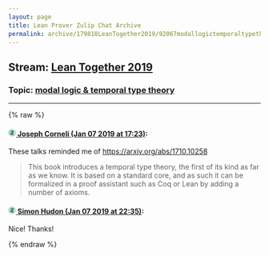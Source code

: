 ```yaml
---
layout: page
title: Lean Prover Zulip Chat Archive 
permalink: archive/179818LeanTogether2019/92067modallogictemporaltypetheory.html
---
```


## Stream: [Lean Together 2019](index.html)
### Topic: [modal logic & temporal type theory](92067modallogictemporaltypetheory.html)

---


{% raw %}
#### [![Click to go to Zulip](../../assets/img/zulip2.png) Joseph Corneli (Jan 07 2019 at 17:23)](https://leanprover.zulipchat.com/#narrow/stream/179818-Lean%20Together%202019/topic/modal%20logic%20%26%20temporal%20type%20theory/near/154580798):
These talks reminded me of https://arxiv.org/abs/1710.10258

> This book introduces a temporal type theory, the first of its kind as far as we know. It is based on a standard core, and as such it can be formalized in a proof assistant such as Coq or Lean by adding a number of axioms.

#### [![Click to go to Zulip](../../assets/img/zulip2.png) Simon Hudon (Jan 07 2019 at 22:35)](https://leanprover.zulipchat.com/#narrow/stream/179818-Lean%20Together%202019/topic/modal%20logic%20%26%20temporal%20type%20theory/near/154603158):
Nice! Thanks!


{% endraw %}
